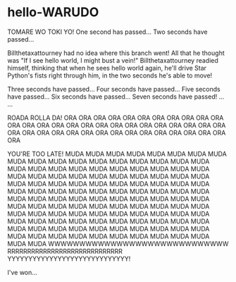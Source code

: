 # hello-WARUDO
TOMARE WO TOKI YO!
One second has passed...
Two seconds have passed...

Billthetaxattourney had no idea where this branch went!
All that  he thought was "If I see hello world, I might bust a vein!"
Billthetaxattourney readied himself, thinking that when he sees hello world again,
he'll drive Star Python's fists right through him, in the two seconds he's able to move!

Three seconds have passed...
Four seconds have passed...
Five seconds have passed...
Six seconds have passed...
Seven seconds have passed!
...
...

ROADA ROLLA DA!
ORA ORA ORA ORA ORA ORA ORA 
ORA ORA ORA ORA ORA ORA ORA 
ORA ORA ORA ORA ORA ORA ORA 
ORA ORA ORA ORA ORA ORA ORA 
ORA ORA ORA ORA ORA ORA ORA 
ORA ORA ORA ORA ORA ORA ORA 

YOU'RE TOO LATE!
MUDA MUDA MUDA MUDA MUDA MUDA 
MUDA MUDA MUDA MUDA MUDA MUDA
MUDA MUDA MUDA MUDA MUDA MUDA 
MUDA MUDA MUDA MUDA MUDA MUDA
MUDA MUDA MUDA MUDA MUDA MUDA 
MUDA MUDA MUDA MUDA MUDA MUDA
MUDA MUDA MUDA MUDA MUDA MUDA 
MUDA MUDA MUDA MUDA MUDA MUDA
MUDA MUDA MUDA MUDA MUDA MUDA 
MUDA MUDA MUDA MUDA MUDA MUDA
MUDA MUDA MUDA MUDA MUDA MUDA 
MUDA MUDA MUDA MUDA MUDA MUDA
MUDA MUDA MUDA MUDA MUDA MUDA 
MUDA MUDA MUDA MUDA MUDA MUDA
MUDA MUDA MUDA MUDA MUDA MUDA 
MUDA MUDA MUDA MUDA MUDA MUDA
MUDA MUDA MUDA MUDA MUDA MUDA 
MUDA MUDA MUDA MUDA MUDA MUDA
MUDA MUDA MUDA MUDA MUDA MUDA 
MUDA MUDA MUDA MUDA MUDA MUDA
WWWWWWWWWWWWWWWWWWWWWWWWWWWWW
RRRRRRRRRRRRRRRRRRRRRRRRRRRRR
YYYYYYYYYYYYYYYYYYYYYYYYYYYYY!

I've won...
